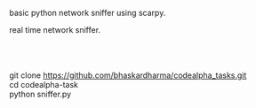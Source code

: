 basic python network sniffer using scarpy.

real time network sniffer.



<br><br><br>
git clone https://github.com/bhaskardharma/codealpha_tasks.git <br>
cd codealpha-task <br>
python sniffer.py

